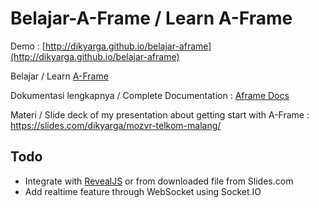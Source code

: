 # Belajar-A-Frame / Learn A-Frame

Demo : [http://dikyarga.github.io/belajar-aframe](http://dikyarga.github.io/belajar-aframe)

Belajar / Learn [A-Frame](http://aframe.io/)

Dokumentasi lengkapnya / Complete Documentation : [Aframe Docs](http://aframe.io/docs/)

Materi / Slide deck of my presentation about getting start with A-Frame : https://slides.com/dikyarga/mozvr-telkom-malang/


## Todo

- Integrate with [RevealJS](https://github.com/hakimel/reveal.js) or from downloaded file from Slides.com
- Add realtime feature through WebSocket using Socket.IO
